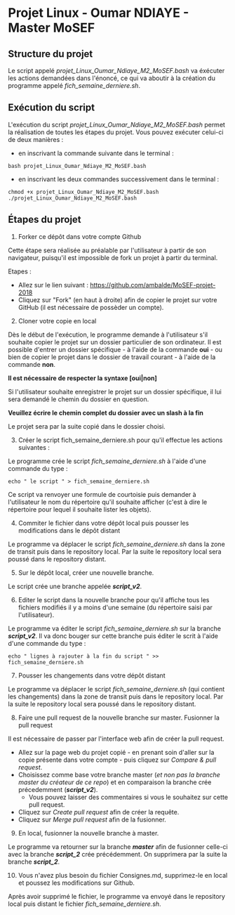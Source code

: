 # Projet Linux - Oumar NDIAYE - Master MoSEF

## Structure du projet 

Le script appelé *projet_Linux_Oumar_Ndiaye_M2_MoSEF.bash* va éxécuter les actions demandées dans l'énoncé, ce qui va aboutir à la création du programme appelé *fich_semaine_derniere.sh*.

## Exécution du script

L'exécution du script *projet_Linux_Oumar_Ndiaye_M2_MoSEF.bash* permet la réalisation de toutes les étapes du projet. Vous pouvez exécuter celui-ci de deux manières :
 - en inscrivant la commande suivante dans le terminal :
```
bash projet_Linux_Oumar_Ndiaye_M2_MoSEF.bash
```
 - en inscrivant les deux commandes successivement dans le terminal :
```
chmod +x projet_Linux_Oumar_Ndiaye_M2_MoSEF.bash
./projet_Linux_Oumar_Ndiaye_M2_MoSEF.bash
```

## Étapes du projet

1. Forker ce dépôt dans votre compte Github

Cette étape sera réalisée au préalable par l'utilisateur à partir de son navigateur, puisqu'il est impossible de fork un projet à partir du terminal.

Etapes :
- Allez sur le lien suivant : https://github.com/ambalde/MoSEF-projet-2018
- Cliquez sur "Fork" (en haut à droite) afin de copier le projet sur votre GitHub (il est nécessaire de possèder un compte).

2. Cloner votre copie en local

Dès le début de l'exécution, le programme demande à l'utilisateur s'il souhaite copier le projet sur un dossier particulier de son ordinateur. Il est possible d'entrer un dossier spécifique - à l'aide de la commande **oui** - ou bien de copier le projet dans le dossier de travail courant - à l'aide de la commande **non**.

**Il est nécessaire de respecter la syntaxe [oui|non]**

Si l'utilisateur souhaite enregistrer le projet sur un dossier spécifique, il lui sera demandé le chemin du dossier en question.

**Veuillez écrire le chemin complet du dossier avec un slash à la fin**

Le projet sera par la suite copié dans le dossier choisi.

3. Créer le script fich_semaine_derniere.sh pour qu'il effectue les actions suivantes :

Le programme crée le script *fich_semaine_derniere.sh* à l'aide d'une commande du type :
```
echo " le script " > fich_semaine_derniere.sh
```
Ce script va renvoyer une formule de courtoisie puis demander à l'utilisateur le nom du répertoire qu'il souhaite afficher (c'est à dire le répertoire pour lequel il souhaite lister les objets).

4. Commiter le fichier dans votre dépôt local puis pousser les modifications dans le dépôt distant

Le programme va déplacer le script *fich_semaine_derniere.sh* dans la zone de transit puis dans le repository local. Par la suite le repository local sera poussé dans le repository distant.

5. Sur le dépôt local, créer une nouvelle branche.

Le script crée une branche appelée ***script_v2***.

6. Editer le script dans la nouvelle branche pour qu'il affiche tous les fichiers modifiés il y a moins d'une semaine (du répertoire saisi par l'utilisateur).

Le programme va éditer le script *fich_semaine_derniere.sh* sur la branche ***script_v2***. Il va donc bouger sur cette branche puis éditer le scrit à l'aide d'une commande du type :
```
echo " lignes à rajouter à la fin du script " >> fich_semaine_derniere.sh
```

7. Pousser les changements dans votre dépôt distant

Le programme va déplacer le script *fich_semaine_derniere.sh* (qui contient les changements) dans la zone de transit puis dans le repository local. Par la suite le repository local sera poussé dans le repository distant.

8. Faire une pull request de la nouvelle branche sur master. Fusionner la pull request

Il est nécessaire de passer par l'interface web afin de créer la pull request.

 - Allez sur la page web du projet copié - en prenant soin d'aller sur la copie présente dans votre compte - puis cliquez sur *Compare & pull request*.
 - Choisissez comme base votre branche master (*et non pas la branche master du créateur de ce repo*) et en comparaison la branche crée précedemment (***script_v2***).
    - Vous pouvez laisser des commentaires si vous le souhaitez sur cette pull request.
 - Cliquez sur *Create pull request* afin de créer la requête.
 - Cliquez sur *Merge pull request* afin de la fusionner.


9. En local, fusionner la nouvelle branche à master.

Le programme va retourner sur la branche ***master*** afin de fusionner celle-ci avec la branche ***script_2*** crée précédemment. On supprimera par la suite la branche ***script_2***.

10. Vous n'avez plus besoin du fichier Consignes.md, supprimez-le en local et poussez les modifications sur Github.

Après avoir supprimé le fichier, le programme va envoyé dans le repository local puis distant le fichier *fich_semaine_derniere.sh*.
